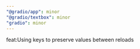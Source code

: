 ```yaml
---
"@gradio/app": minor
"@gradio/textbox": minor
"gradio": minor
---
```


feat:Using keys to preserve values between reloads
